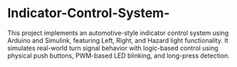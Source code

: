 # Indicator-Control-System-
This project implements an automotive-style indicator control system using Arduino and Simulink, featuring Left, Right, and Hazard light functionality.  It simulates real-world turn signal behavior with logic-based control using physical push buttons, PWM-based LED blinking, and long-press detection.
